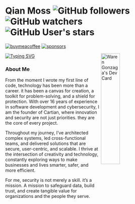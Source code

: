 # Qian Moss ![GitHub followers](https://img.shields.io/github/followers/qianmoss?style=flat&labelColor=B9BCFF&color=white) ![GitHub watchers](https://img.shields.io/github/watchers/qianmoss/qianmoss?style=flat&labelColor=B9BCFF&color=white) ![GitHub User's stars](https://img.shields.io/github/stars/qianmoss?style=flat&labelColor=B9BCFF&color=white)
[![buymeacoffee](https://img.shields.io/badge/Buy%20Me%20a%20Coffee-%E2%9D%A4-%237b3fe4.svg?&logo=buymeacoffee&logoColor=white&labelColor=181717&style=flat-square)](https://github.com/sponsors/qianmoss) [![sponsors](https://img.shields.io/badge/Sponsor-%E2%9D%A4-%23db61a2.svg?&logo=github&logoColor=white&labelColor=181717&style=flat-square)](https://github.com/sponsors/qianmoss)

<!-- markdownlint-disable MD033 -->
<a href="https://app.daily.dev/qianmoss">
    <img src="https://api.daily.dev/devcards/v2/5dwfVl5B1.png?type=default&r=c16" style="min-width: 200px; max-width: 250px; width: 30%" alt="Waren Gonzaga's Dev Card" align="right"/>
</a>
<!-- markdownlint-enable MD033 -->

[![Typing SVG](https://readme-typing-svg.demolab.com?font=Fira+Code&size=28&duration=900&pause=2000&color=B9BCFF&background=FFFFFF00&multiline=true&width=435&height=110&lines=Founder+at+Cartian;Cyber+Security+Expert;Full-Stack+Developer)](https://git.io/typing-svg)

### About Me
From the moment I wrote my first line of code, technology has been more than a career. it has been a canvas for creation, a toolkit for problem-solving, and a shield for protection. With over 16 years of experience in software development and cybersecurity, I am the founder of Cartian, where innovation and security are not just priorities. they are the core of every project.

Throughout my journey, I’ve architected complex systems, led cross-functional teams, and delivered solutions that are secure, user-centric, and scalable. I thrive at the intersection of creativity and technology, constantly exploring ways to make businesses and lives smarter, safer, and more efficient.

For me, security is not merely a skill. it’s a mission. A mission to safeguard data, build trust, and create tangible value for organizations and the people they serve.
